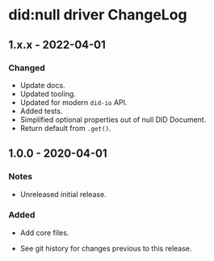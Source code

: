 # did:null driver ChangeLog

## 1.x.x - 2022-04-01

### Changed
- Update docs.
- Updated tooling.
- Updated for modern `did-io` API.
- Added tests.
- Simplified optional properties out of null DID Document.
- Return default from `.get()`.

## 1.0.0 - 2020-04-01

### Notes
- Unreleased initial release.

### Added
- Add core files.

- See git history for changes previous to this release.
